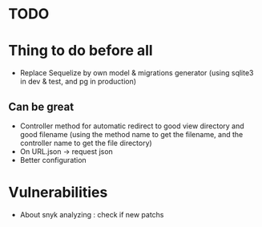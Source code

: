 # TODO

# Thing to do before all
- Replace Sequelize by own model & migrations generator (using sqlite3 in dev & test, and pg in production)

## Can be great
- Controller method for automatic redirect to good view directory and good filename (using the method name to get the filename, and the controller name to get the file directory)
- On URL.json -> request json
- Better configuration

# Vulnerabilities
- About snyk analyzing : check if new patchs
